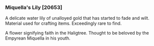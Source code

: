 ### Miquella's Lily [20653]

A delicate water lily of unalloyed gold that has started to fade and wilt. Material used for crafting items. Exceedingly rare to find.

A flower signifying faith in the Haligtree. Thought to be beloved by the Empyrean Miquella in his youth.